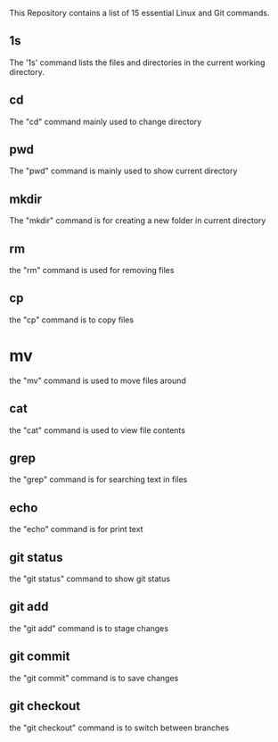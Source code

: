 
This Repository contains a list of 15 essential Linux and Git commands.
## 1s
The '1s' command lists the files and directories in the current working directory.

## cd
The "cd" command mainly used to change directory

## pwd
The "pwd" command is mainly used to show current directory

## mkdir
The "mkdir" command is for creating a new folder in current directory

## rm
the "rm" command is used for removing files

## cp
the "cp" command is to copy files

# mv
the "mv" command is used to move files around

## cat
the "cat" command is used to view file contents

## grep
the "grep" command is for searching text in files

## echo 
the "echo" command is for print text

## git status
the "git status" command to show git status

## git add
the "git add" command is to stage changes

## git commit
the "git commit" command is to save changes

## git checkout
the "git checkout" command is to switch between branches
